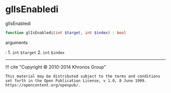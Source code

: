 # glIsEnabledi
glIsEnabledi

```php
function glIsEnabledi(int $target, int $index) : bool
```

arguments

:    1. `int` `$target` 
    2. `int` `$index` 

---
     

!!! cite "Copyright © 2010-2014 Khronos Group"

    This material may be distributed subject to the terms and conditions set forth in the Open Publication License, v 1.0, 8 June 1999. https://opencontent.org/openpub/.